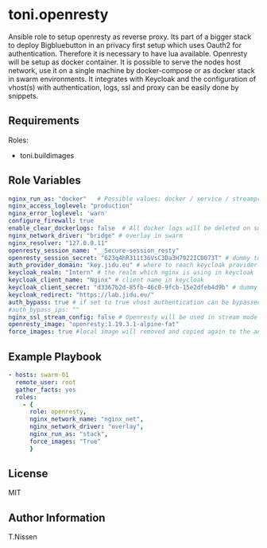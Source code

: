 toni.openresty
==============

Ansible role to setup openresty as reverse proxy. Its part of a bigger stack to deploy Bigbluebutton in an privacy first setup which uses Oauth2 for authentication. Therefore it is necessary to have lua available.
Openresty will be setup as docker container. It is possible to serve the nodes host network, use it on a single machine by docker-compose or as docker stack in swarm environments. It integrates with Keycloak and the configuration of vhost(s) with authentication, logs, ssl and proxy can be easily done by snippets.

Requirements
------------

Roles:
  - toni.buildimages

Role Variables
--------------

```yaml
nginx_run_as: "docker"   # Possible values: docker / service / streamproxy / stack
nginx_access_loglevel: "production"
nginx_error_loglevel: 'warn'
configure_firewall: true
enable_clear_dockerlogs: false  # All docker logs will be deleted on sunday night at 3 a clock
nginx_network_driver: "bridge" # overlay in swarm 
nginx_resolver: "127.0.0.11" 
openresty_session_name: "__Secure-session_resty"
openresty_session_secret: "623q4hR311t36VsC3Da3H7922IC0073T" # dummy to be replaced 
auth_provider_domain: "key.jidu.eu" # where to reach keycloak provider
keycloak_realm: "Intern" # the realm which nginx is using in keycloak
keycloak_client_name: "Nginx" # client name in keycloak
keycloak_client_secret: "d3367b2d-85fb-46c0-9fcb-15e2dfeb4d9b" # dummy to be replaced: the secret which is used by openresty to authenticate against keyckloak
keycloak_redirect: "https://lab.jidu.eu/" 
auth_bypass: true # if set to true vhost authentication can be bypassed by specified ips
#auth_bypass_ips: ""
nginx_ssl_stream_config: false # Openresty will be used in stream mode - p.e. necessarry for turn server behind reverse proxy
openresty_image: "openresty:1.19.3.1-alpine-fat"
force_images: true #local image will removed and copied again to the ansible node - even if the tag does not change
```

Example Playbook
----------------
```yaml
- hosts: swarm-01
  remote_user: root
  gather_facts: yes
  roles:
    - {
      role: openresty,
      nginx_network_name: "nginx_net",
      nginx_network_driver: "overlay",
      nginx_run_as: "stack",
      force_images: "True"
      }
```

License
-------

MIT

Author Information
------------------

T.Nissen
